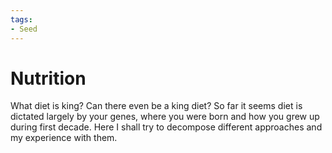 ```yaml
---
tags:
- Seed
---
```


# Nutrition

What diet is king? Can there even be a king diet?
So far it seems diet is dictated largely by your genes, where you were born and how you grew up during first decade.
Here I shall try to decompose different approaches and my experience with them.
